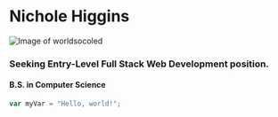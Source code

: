 # Nichole Higgins
![Image of worldsocoled](https://media.licdn.com/dms/image/v2/C4D03AQGxZe6pjZoQUw/profile-displayphoto-shrink_800_800/profile-displayphoto-shrink_800_800/0/1603316296069?e=1747267200&v=beta&t=zHQT_TNeexVkv1p8jA1Hd6XqrzPyPoGVcucXygxO0gs)
### Seeking Entry-Level Full Stack Web Development position.
#### B.S. in Computer Science

``` javascript
var myVar = "Hello, world!";
```
